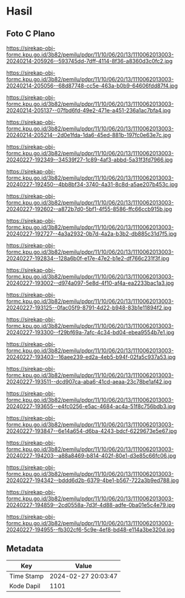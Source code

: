 # Hasil

## Foto C Plano

https://sirekap-obj-formc.kpu.go.id/3b82/pemilu/pdpr/11/10/06/20/13/1110062013003-20240214-205926--593745dd-7dff-4114-8f36-a8360d3c0fc2.jpg

https://sirekap-obj-formc.kpu.go.id/3b82/pemilu/pdpr/11/10/06/20/13/1110062013003-20240214-205056--68d87748-cc5e-463a-b0b9-64606fdd87f4.jpg

https://sirekap-obj-formc.kpu.go.id/3b82/pemilu/pdpr/11/10/06/20/13/1110062013003-20240214-205137--07fbd6fd-49e2-471e-a451-236a1ac7bfa4.jpg

https://sirekap-obj-formc.kpu.go.id/3b82/pemilu/pdpr/11/10/06/20/13/1110062013003-20240214-205214--2d0e1fda-1da6-45ed-881b-197fc0e63e7c.jpg

https://sirekap-obj-formc.kpu.go.id/3b82/pemilu/pdpr/11/10/06/20/13/1110062013003-20240227-192349--34539f27-1c89-4af3-abbd-5a31f3fd7966.jpg

https://sirekap-obj-formc.kpu.go.id/3b82/pemilu/pdpr/11/10/06/20/13/1110062013003-20240227-192450--4bb8bf34-3740-4a31-8c8d-a5ae207b453c.jpg

https://sirekap-obj-formc.kpu.go.id/3b82/pemilu/pdpr/11/10/06/20/13/1110062013003-20240227-192602--a872b7d0-5bf1-4f55-8586-ffc66ccb915b.jpg

https://sirekap-obj-formc.kpu.go.id/3b82/pemilu/pdpr/11/10/06/20/13/1110062013003-20240227-192727--4a3a2932-0b7d-4a2a-b3b2-db885c31d7f5.jpg

https://sirekap-obj-formc.kpu.go.id/3b82/pemilu/pdpr/11/10/06/20/13/1110062013003-20240227-192834--128a6b0f-e17e-47e2-b1e2-df766c231f3f.jpg

https://sirekap-obj-formc.kpu.go.id/3b82/pemilu/pdpr/11/10/06/20/13/1110062013003-20240227-193002--d974a097-5e8d-4f10-af4a-ea2233bac1a3.jpg

https://sirekap-obj-formc.kpu.go.id/3b82/pemilu/pdpr/11/10/06/20/13/1110062013003-20240227-193125--0fac05f9-8791-4d22-b948-83b1e11894f2.jpg

https://sirekap-obj-formc.kpu.go.id/3b82/pemilu/pdpr/11/10/06/20/13/1110062013003-20240227-193300--f29bf69a-7afc-4c34-bd04-ebea9554b7e1.jpg

https://sirekap-obj-formc.kpu.go.id/3b82/pemilu/pdpr/11/10/06/20/13/1110062013003-20240227-193403--16aee239-ed2a-4eb5-b94f-02fa5c937a53.jpg

https://sirekap-obj-formc.kpu.go.id/3b82/pemilu/pdpr/11/10/06/20/13/1110062013003-20240227-193511--dcd907ca-aba6-41cd-aeaa-23c78be1af42.jpg

https://sirekap-obj-formc.kpu.go.id/3b82/pemilu/pdpr/11/10/06/20/13/1110062013003-20240227-193655--e4fc0256-e5ac-4684-ac4a-51f8c756bdb3.jpg

https://sirekap-obj-formc.kpu.go.id/3b82/pemilu/pdpr/11/10/06/20/13/1110062013003-20240227-193847--6e14a654-d6ba-4243-bdcf-6229673e5e67.jpg

https://sirekap-obj-formc.kpu.go.id/3b82/pemilu/pdpr/11/10/06/20/13/1110062013003-20240227-194203--a88a8469-b814-402f-80e1-d3e85c66fc06.jpg

https://sirekap-obj-formc.kpu.go.id/3b82/pemilu/pdpr/11/10/06/20/13/1110062013003-20240227-194342--bddd6d2b-6379-4be1-b567-722a3b9ed788.jpg

https://sirekap-obj-formc.kpu.go.id/3b82/pemilu/pdpr/11/10/06/20/13/1110062013003-20240227-194859--2cd0558a-7d3f-4d88-adfe-0ba01e5c4e79.jpg

https://sirekap-obj-formc.kpu.go.id/3b82/pemilu/pdpr/11/10/06/20/13/1110062013003-20240227-194955--fb302cf6-5c9e-4ef8-bd48-e114a3be320d.jpg


## Metadata

| Key        | Value               |
| ---------- | ------------------- |
| Time Stamp | 2024-02-27 20:03:47 |
| Kode Dapil | 1101                |



